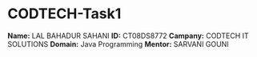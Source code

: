 # CODTECH-Task1
**Name:** LAL BAHADUR SAHANI
**ID:** CT08DS8772
**Campany:** CODTECH IT SOLUTIONS
**Domain:** Java Programming
**Mentor:** SARVANI GOUNI
